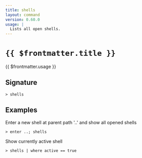 ```yaml
---
title: shells
layout: command
version: 0.60.0
usage: |
  Lists all open shells.
---
```


# `{{ $frontmatter.title }}`

<div style='white-space: pre-wrap;'>{{ $frontmatter.usage }}</div>

## Signature

`> shells `

## Examples

Enter a new shell at parent path '..' and show all opened shells

```shell
> enter ..; shells
```

Show currently active shell

```shell
> shells | where active == true
```
